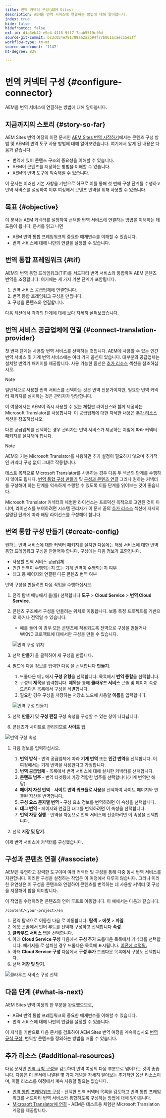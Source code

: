 ```yaml
---
title: 번역 커넥터 구성(AEM Sites)
description: AEM을 번역 서비스에 연결하는 방법에 대해 알아봅니다.
index: true
hide: false
hidefromtoc: false
exl-id: d1a3eb42-e9e4-4118-9ff7-7aab5519cf0d
source-git-commit: bc3c054e781789aa2a2b94f77b0616caec15e2ff
workflow-type: tm+mt
source-wordcount: '1147'
ht-degree: 83%

---
```


# 번역 커넥터 구성 {#configure-connector}

AEM을 번역 서비스에 연결하는 방법에 대해 알아봅니다.

## 지금까지의 스토리 {#story-so-far}

AEM Sites 번역 여정의 이전 문서인 [AEM Sites 번역 시작하기](learn-about.md)에서는 콘텐츠 구성 방법 및 AEM의 번역 도구 사용 방법에 대해 알아보았습니다. 여기에서 알게 된 내용은 다음과 같습니다.

* 번역에 있어 콘텐츠 구조의 중요성을 이해할 수 있습니다.
* AEM이 콘텐츠를 저장하는 방법을 이해할 수 있습니다.
* AEM의 번역 도구에 익숙해질 수 있습니다.

이 문서는 이러한 기본 사항을 기반으로 하므로 이를 통해 첫 번째 구성 단계를 수행하고 번역 서비스를 설정하여 이후 여정에서 콘텐츠 번역을 위해 사용할 수 있습니다.

## 목표 {#objective}

이 문서는 AEM 커넥터를 설정하여 선택한 번역 서비스에 연결하는 방법을 이해하는 데 도움이 됩니다. 문서를 읽고 나면

* AEM 번역 통합 프레임워크의 중요한 매개변수를 이해할 수 있습니다.
* 번역 서비스에 대해 나만의 연결을 설정할 수 있습니다.

## 번역 통합 프레임워크 {#tif}

AEM의 번역 통합 프레임워크(TIF)를 서드파티 번역 서비스와 통합하여 AEM 콘텐츠 번역을 조정합니다. 여기에는 세 가지 기본 단계가 포함됩니다.

1. 번역 서비스 공급업체에 연결합니다.
1. 번역 통합 프레임워크 구성을 만듭니다.
1. 구성을 콘텐츠와 연결합니다.

다음 섹션에서 각각의 단계에 대해 보다 자세히 살펴보겠습니다.

## 번역 서비스 공급업체에 연결 {#connect-translation-provider}

첫 번째 단계는 사용할 번역 서비스를 선택하는 것입니다. AEM에 사용할 수 있는 인간 번역 서비스 및 기계 번역 서비스에는 여러 가지 옵션이 있습니다. 대부분의 공급업체는 설치할 번역기 패키지를 제공합니다. 사용 가능한 옵션은 [추가 리소스](#additional-resources) 섹션을 참조하십시오.

>[!NOTE]
>
>일반적으로 사용할 번역 서비스를 선택하는 것은 번역 전문가이지만, 필요한 번역 커넥터 패키지를 설치하는 것은 관리자가 담당합니다.

이 여정에서는 AEM이 즉시 사용할 수 있는 체험판 라이선스와 함께 제공하는 Microsoft Translator를 사용합니다. 이 공급업체에 대한 자세한 내용은 [추가 리소스](#additional-resources) 섹션을 참조하십시오.

다른 공급업체를 선택하는 경우 관리자는 번역 서비스가 제공하는 지침에 따라 커넥터 패키지를 설치해야 합니다.

>[!NOTE]
>
>AEM의 기본 Microsoft Translator를 사용하면 추가 설정이 필요하지 않으며 추가적인 커넥터 구성 없이 그대로 작동합니다.
>
>테스트 목적으로 Microsoft Translator를 사용하는 경우 다음 두 섹션의 단계를 수행하지 않아도 됩니다. [번역 통합 구성 만들기](#create-config) 및 [구성과 콘텐츠 연결](#associate) 그러나 원하는 커넥터를 구성해야 하는 단계를 익숙하게 수행할 수 있도록 이들 단계를 읽어보는 것이 좋습니다.
>
>Microsoft Translator 커넥터의 체험판 라이선스는 프로덕션 목적으로 고안된 것이 아니며, 라이선스를 부여하려면 시스템 관리자가 이 문서 끝의 [추가 리소스](#additional-resources) 섹션에 자세히 설명된 단계에 따라 해당 라이선스를 구성해야 합니다.

## 번역 통합 구성 만들기 {#create-config}

원하는 번역 서비스에 대한 커넥터 패키지를 설치한 다음에는 해당 서비스에 대한 번역 통합 프레임워크 구성을 만들어야 합니다. 구성에는 다음 정보가 포함됩니다.

* 사용할 번역 서비스 공급업체
* 인간 번역이 수행되는지 또는 기계 번역이 수행되는지 여부
* 태그 등 페이지와 연결된 다른 콘텐츠 번역 여부

번역 구성을 만들려면 다음 작업을 수행하십시오.

1. 전역 탐색 메뉴에서 을(를) 선택합니다 **도구** > **Cloud Service** > **번역 Cloud Service**.
1. 콘텐츠 구조에서 구성을 만들려는 위치로 이동합니다. 보통 특정 프로젝트를 기반으로 하거나 전역일 수 있습니다.
   * 예를 들어 이 경우 모든 콘텐츠에 적용되도록 전역으로 구성을 만들거나 WKND 프로젝트에 대해서만 구성을 만들 수 있습니다.

   ![번역 구성 위치](assets/translation-configuration-location.png)

1. 선택 **만들기** 을 클릭하여 새 구성을 만듭니다.
1. 필드에 다음 정보를 입력한 다음 을 선택합니다 **만들기**.
   1. 드롭다운 메뉴에서 **구성 유형**&#x200B;을 선택합니다. 목록에서 **번역 통합**&#x200B;을 선택합니다.
   1. 구성의 **제목**&#x200B;을 입력합니다. **제목**&#x200B;을 통해 **클라우드 서비스** 콘솔 및 페이지 속성 드롭다운 목록에서 구성을 식별합니다.
   1. 필요한 경우 구성을 저장하는 저장소 노드에 사용할 **이름**&#x200B;을 입력합니다.

   ![번역 구성 만들기](assets/create-translation-configuration.png)

1. 선택 **만들기** 및 **구성 편집** 구성 속성을 구성할 수 있는 창이 나타납니다.

1. 콘텐츠가 사이트로 관리되므로 **사이트** 탭.

![번역 구성 속성](assets/translation-configuration.png)

1. 다음 정보를 입력하십시오.

   1. **번역 방식** - 번역 공급업체에 따라 **기계 번역** 또는 **인간 번역**&#x200B;을 선택합니다. 이 여정에서는 기계 번역을 사용한다고 가정합니다.
   1. **번역 공급업체** - 목록에서 번역 서비스에 대해 설치한 커넥터를 선택합니다.
   1. **콘텐츠 범주** - 번역 타겟팅에 가장 적합한 범주를 선택합니다(기계 번역만 해당).
   1. **페이지 자산 번역** - **사이트 번역 워크플로 사용**&#x200B;을 선택하여 사이트 페이지와 연결된 자산을 번역합니다.
   1. **구성 요소 문자열 번역** - 구성 요소 정보를 번역하려면 이 속성을 선택합니다.
   1. **태그 번역** - 페이지와 연결된 태그를 번역하려면 이 속성을 선택합니다.
   1. **번역 자동 실행** - 번역을 자동으로 번역 서비스에 전송하려면 이 속성을 선택합니다.

1. 선택 **저장 및 닫기**.

이제 번역 서비스에 커넥터를 구성했습니다.

## 구성과 콘텐츠 연결 {#associate}

AEM은 유연하고 강력한 도구이며 여러 커넥터 및 구성을 통해 다중 동시 번역 서비스를 지원합니다. 이러한 구성을 설정하는 작업은 이 여정에서 다루지 않습니다. 그러나 이러한 유연성은 이 구성을 콘텐츠와 연결하여 콘텐츠를 번역하는 데 사용할 커넥터 및 구성을 지정해야 함을 의미합니다.

이 작업을 수행하려면 콘텐츠의 언어 루트로 이동합니다. 이 예에서는 다음과 같습니다.

```text
/content/<your-project>/en
```

1. 전역 탐색으로 이동한 다음 로 이동합니다. **탐색** > **에셋** > **파일**.
1. 에셋 콘솔에서 언어 루트를 선택해 구성하고 선택합니다 **속성**.
1. **클라우드 서비스** 탭을 선택합니다.
1. 아래 **Cloud Service 구성** 다음에서 **구성 추가** 드롭다운 목록에서 커넥터를 선택합니다. 패키지를 로 설치한 경우 드롭다운 목록에 표시됩니다. [이전에 설명됨.](#connect-translation-provider)
1. 아래 **Cloud Service 구성** 다음에서 **구성 추가** 드롭다운 목록에서 구성도 선택합니다.
1. 선택 **저장 및 닫기**.

![클라우드 서비스 구성 선택](assets/select-cloud-service-configurations.png)

## 다음 단계 {#what-is-next}

AEM Sites 번역 여정의 한 부분을 완료했으므로,

* AEM 번역 통합 프레임워크의 중요한 매개변수를 이해할 수 있습니다.
* 번역 서비스에 대해 나만의 연결을 설정할 수 있습니다.

이 지식을 기반으로 다음 문서를 검토하여 AEM Sites 번역 여정을 계속하십시오 [번역 규칙 구성,](translation-rules.md) 번역할 콘텐츠를 정의하는 방법을 배울 수 있습니다.

## 추가 리소스 {#additional-resources}

다음 문서인 [번역 규칙 구성](translation-rules.md)을 검토하여 번역 여정의 다음 부분으로 넘어가는 것이 좋습니다. 다음은 이 문서에 나열된 몇 가지 개념을 자세히 알아보는 추가적인 옵션 리소스이며, 이들 리소스를 여정에서 계속 사용할 필요는 없습니다.

* [번역 통합 프레임워크 구성](/help/sites-cloud/administering/translation/integration-framework.md) - 선택한 번역 커넥터 목록을 검토하고 번역 통합 프레임워크를 서드파티 번역 서비스와 통합하도록 구성하는 방법에 대해 알아봅니다.
* [Microsoft Translator에 연결](/help/sites-cloud/administering/translation/connect-ms-translator.md) - AEM은 테스트용 체험판 Microsoft Translation 계정을 제공합니다.
